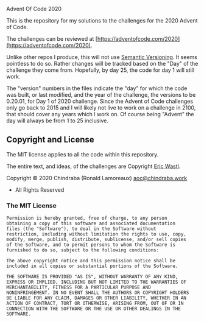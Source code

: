 Advent Of Code 2020

This is the repository for my solutions to the challenges for the 2020 Advent of Code.

The challenges can be reviewed at [https://adventofcode.com/2020](https://adventofcode.com/2020).

Unlike other repos I produce, this will not use [Semantic Versioning](https://semver.org/spec/v2.0.0.html). It seems pointless to do so. Rather changes will be tracked based on the "Day" of the challenge they come from. Hopefully, by day 25, the code for day 1 will still work.

The "version" numbers in the files indicate the "day" for which the code was built, or last modified, and the year of the challenge, the versions to be 0.20.01, for Day 1 of 2020 challenge. Since the Advent of Code challenges only go back to 2015 and I will likely not live to work on a challenge in 2100, that should cover any years which I work on. Of course being "Advent" the day will always be from 1 to 25 inclusive.

## Copyright and License

The MIT license applies to all the code within this repository.

The entire text, and ideas, of the challenges are Copyright [Eric Wastl](https://twitter.com/ericwastl).


Copyright © 2020  Chindraba (Ronald Lamoreaux)
                  <aoc@chindraba.work>
- All Rights Reserved

### The MIT License

```
Permission is hereby granted, free of charge, to any person
obtaining a copy of this software and associated documentation
files (the "Software"), to deal in the Software without
restriction, including without limitation the rights to use, copy,
modify, merge, publish, distribute, sublicense, and/or sell copies
of the Software, and to permit persons to whom the Software is
furnished to do so, subject to the following conditions:

The above copyright notice and this permission notice shall be
included in all copies or substantial portions of the Software.

THE SOFTWARE IS PROVIDED "AS IS", WITHOUT WARRANTY OF ANY KIND,
EXPRESS OR IMPLIED, INCLUDING BUT NOT LIMITED TO THE WARRANTIES OF
MERCHANTABILITY, FITNESS FOR A PARTICULAR PURPOSE AND
NONINFRINGEMENT. IN NO EVENT SHALL THE AUTHORS OR COPYRIGHT HOLDERS
BE LIABLE FOR ANY CLAIM, DAMAGES OR OTHER LIABILITY, WHETHER IN AN
ACTION OF CONTRACT, TORT OR OTHERWISE, ARISING FROM, OUT OF OR IN
CONNECTION WITH THE SOFTWARE OR THE USE OR OTHER DEALINGS IN THE
SOFTWARE.
```
